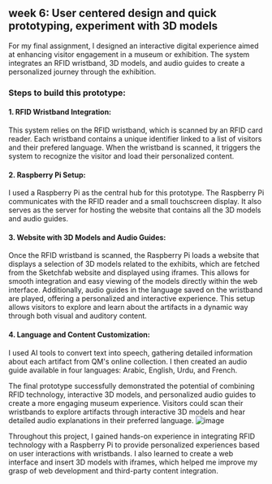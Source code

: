 ## **week 6: User centered design and quick prototyping, experiment with 3D models**

For my final assignment, I designed an interactive digital experience aimed at enhancing visitor engagement in a museum or exhibition. 
The system integrates an RFID wristband, 3D models, and audio guides to create a personalized journey through the exhibition.

### Steps to build this prototype:

#### 1. RFID Wristband Integration: 
This system relies on the RFID wristband, which is scanned by an RFID card reader. Each wristband contains a unique identifier linked to a list of visitors and their prefered language. When the wristband is scanned, it triggers the system to recognize the visitor and load their personalized content.

#### 2. Raspberry Pi Setup:
I used a Raspberry Pi as the central hub for this prototype. The Raspberry Pi communicates with the RFID reader and a small touchscreen display. It also serves as the server for hosting the website that contains all the 3D models and audio guides.

#### 3. Website with 3D Models and Audio Guides: 
Once the RFID wristband is scanned, the Raspberry Pi loads a website that displays a selection of 3D models related to the exhibits, which are fetched from the Sketchfab website and displayed using iframes. This allows for smooth integration and easy viewing of the models directly within the web interface. Additionally, audio guides in the language saved on the wristband are played, offering a personalized and interactive experience. This setup allows visitors to explore and learn about the artifacts in a dynamic way through both visual and auditory content.

#### 4. Language and Content Customization:
I used AI tools to convert text into speech, gathering detailed information about each artifact from QM's online collection. I then created an audio guide available in four languages: Arabic, English, Urdu, and French.


The final prototype successfully demonstrated the potential of combining RFID technology, interactive 3D models, and personalized audio guides to create a more engaging museum experience. Visitors could scan their wristbands to explore artifacts through interactive 3D models and hear detailed audio explanations in their preferred language.
![image](https://github.com/user-attachments/assets/64e39fc0-eb1a-4073-84b0-0595988a6233)

Throughout this project, I gained hands-on experience in integrating RFID technology with a Raspberry Pi to provide personalized experiences based on user interactions with wristbands. I also learned to create a web interface and insert 3D models with iframes, which helped me improve my grasp of web development and third-party content integration.
